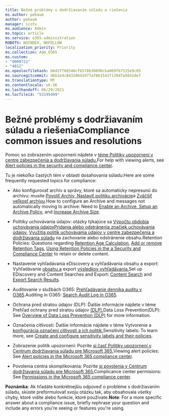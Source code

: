 ```yaml
---
title: Bežné problémy s dodržiavaním súladu a riešenia
ms.author: pebaum
author: pebaum
manager: scotv
ms.audience: Admin
ms.topic: article
ms.service: o365-administration
ROBOTS: NOINDEX, NOFOLLOW
localization_priority: Priority
ms.collection: Adm_O365
ms.custom:
- "9000722"
- "4812"
ms.openlocfilehash: b6d2ff60548cfb578b30890cba069f67515e9c05
ms.sourcegitcommit: d6b1e4c843206d1977af861542f139d7a5042de7
ms.translationtype: MT
ms.contentlocale: sk-SK
ms.lasthandoff: 06/29/2021
ms.locfileid: "53195499"
---
```

# <a name="compliance-common-issues-and-resolutions"></a><span data-ttu-id="ac7e1-102">Bežné problémy s dodržiavaním súladu a riešenia</span><span class="sxs-lookup"><span data-stu-id="ac7e1-102">Compliance common issues and resolutions</span></span>

<span data-ttu-id="ac7e1-103">Pomoc so zobrazením upozornení nájdete v [téme Politiky upozornení v centre zabezpečenia a dodržiavania súladu.](/microsoft-365/compliance/alert-policies)</span><span class="sxs-lookup"><span data-stu-id="ac7e1-103">For help with viewing alerts, see [Alert policies in the security and compliance center](/microsoft-365/compliance/alert-policies).</span></span>

<span data-ttu-id="ac7e1-104">Tu je niekoľko častých tém v oblasti dosahovania súladu:</span><span class="sxs-lookup"><span data-stu-id="ac7e1-104">Here are some frequently requested topics for compliance:</span></span>

- <span data-ttu-id="ac7e1-105">Ako konfigurovať archív a správy, ktoré sa automaticky nepresunú do archívu: musíte [Povoliť Archív, Nastaviť politiku archivácie](/microsoft-365/compliance/set-up-an-archive-and-deletion-policy-for-mailboxes)a [Zväčšiť veľkosť archívu](/microsoft-365/compliance/enable-unlimited-archiving).</span><span class="sxs-lookup"><span data-stu-id="ac7e1-105">How to configure an Archive and messages not automatically moving to archive: Need to [Enable an Archive, Setup an Archive Policy](/microsoft-365/compliance/set-up-an-archive-and-deletion-policy-for-mailboxes), and [Increase Archive Size](/microsoft-365/compliance/enable-unlimited-archiving).</span></span>

- <span data-ttu-id="ac7e1-106">Politiky uchovávania údajov: otázky týkajúce sa [Výpočtu obdobia uchovávania údajov](/exchange/security-and-compliance/messaging-records-management/retention-age)[Pridania alebo odstránenia značiek uchovávania údajov](/exchange/security-and-compliance/messaging-records-management/add-or-remove-retention-tags), [Využitia politík uchovávania údajov v centre zabezpečenia a dodržiavania súladu](/exchange/security-and-compliance/messaging-records-management/create-a-retention-policy) na zachovanie alebo odstránenie obsahu.</span><span class="sxs-lookup"><span data-stu-id="ac7e1-106">Retention Policies: Questions regarding [Retention Age Calculation](/exchange/security-and-compliance/messaging-records-management/retention-age), [Add or remove Retention Tags](/exchange/security-and-compliance/messaging-records-management/add-or-remove-retention-tags), [Using Retention Policies in the a Security and Compliance Center](/exchange/security-and-compliance/messaging-records-management/create-a-retention-policy) to retain or delete content.</span></span>

- <span data-ttu-id="ac7e1-107">Nastavenie vyhľadávania eDiscovery a vyhľadávania obsahu a export: Vyhľadávanie [obsahu a](/microsoft-365/compliance/content-search) export [výsledkov vyhľadávania.](/microsoft-365/compliance/export-search-results)</span><span class="sxs-lookup"><span data-stu-id="ac7e1-107">Set up EDiscovery and Content Searches and Export: [Content Search](/microsoft-365/compliance/content-search) and [Export Search Results](/microsoft-365/compliance/export-search-results).</span></span>

- <span data-ttu-id="ac7e1-108">Auditovanie v službách O365: [Prehľadávanie denníka auditu v O365](/microsoft-365/compliance/search-the-audit-log-in-security-and-compliance).</span><span class="sxs-lookup"><span data-stu-id="ac7e1-108">Auditing in O365: [Search Audit Log in O365](/microsoft-365/compliance/search-the-audit-log-in-security-and-compliance).</span></span>

- <span data-ttu-id="ac7e1-109">Ochrana pred stratou údajov (DLP): Ďalšie informácie nájdete v téme Prehľad ochrany pred stratou údajov [(DLP).](/microsoft-365/compliance/data-loss-prevention-policies)</span><span class="sxs-lookup"><span data-stu-id="ac7e1-109">Data Loss Prevention(DLP): See [Overview of Data Loss Prevention (DLP)](/microsoft-365/compliance/data-loss-prevention-policies) for more information.</span></span>
 
- <span data-ttu-id="ac7e1-110">Označenia citlivosti: Ďalšie informácie nájdete v téme Vytvorenie a [konfigurácia označení citlivosti a ich politík.](/microsoft-365/compliance/create-sensitivity-labels)</span><span class="sxs-lookup"><span data-stu-id="ac7e1-110">Sensitivity labels: To learn more, see [Create and configure sensitivity labels and their policies](/microsoft-365/compliance/create-sensitivity-labels).</span></span>

- <span data-ttu-id="ac7e1-111">Zobrazenie politík upozornení: Pozrite [si časť Politiky upozornení v Centrum dodržiavania súladu pre Microsoft 365.](/microsoft-365/compliance/alert-policies)</span><span class="sxs-lookup"><span data-stu-id="ac7e1-111">Viewing alert policies: See [Alert policies in the Microsoft 365 compliance center](/microsoft-365/compliance/alert-policies).</span></span>

- <span data-ttu-id="ac7e1-112">Povolenia centra skomplikovania: Pozrite [si povolenia v Centrum dodržiavania súladu pre Microsoft 365.](/microsoft-365/compliance/microsoft-365-compliance-center-permissions)</span><span class="sxs-lookup"><span data-stu-id="ac7e1-112">Complicance center permisions: See [Permissions in the Microsoft 365 compliance center](/microsoft-365/compliance/microsoft-365-compliance-center-permissions).</span></span>

<span data-ttu-id="ac7e1-113">**Poznámka**: Ak hľadáte konkrétnejšiu odpoveď o probléme s dodržiavaním súladu, skúste preformulovať svoju otázku tak, aby obsahovala všetky chyby, ktoré vidíte alebo funkcie, ktoré používate.</span><span class="sxs-lookup"><span data-stu-id="ac7e1-113">**Note**: For a more specific answer about a compliance issue, briefly rephrase your question and include any errors you're seeing or features you're using.</span></span>
